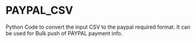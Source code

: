 # PAYPAL_CSV
Python Code to convert the input CSV to the paypal required format. It can be used for Bulk push of PAYPAL payment info.
